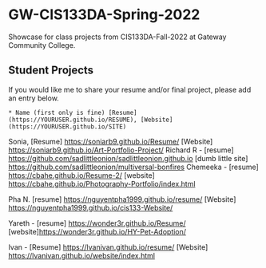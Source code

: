 # GW-CIS133DA-Spring-2022

Showcase for class projects from CIS133DA-Fall-2022 at Gateway Community College.

## Student Projects

If you would like me to share your resume and/or final project, please add an entry below.

    * Name (first only is fine) [Resume](https://YOURUSER.github.io/RESUME), [Website](https://YOURUSER.github.io/SITE)
Sonia, [Resume] https://soniarb9.github.io/Resume/ [Website] https://soniarb9.github.io/Art-Portfolio-Project/
Richard R - [resume] https://github.com/sadlittleonion/sadlittleonion.github.io [dumb little site] https://github.com/sadlittleonion/multiversal-bonfires
Chemeeka - [resume] https://cbahe.github.io/Resume-2/ [website] https://cbahe.github.io/Photography-Portfolio/index.html

Pha N. [resume] https://nguyentpha1999.github.io/resume/ [Website] https://nguyentpha1999.github.io/cis133-Website/

Yareth - [resume] https://wonder3r.github.io/Resume/  [website]https://wonder3r.github.io/HY-Pet-Adoption/

Ivan - [Resume] https://lvanivan.github.io/resume/ [Website] https://lvanivan.github.io/website/index.html
